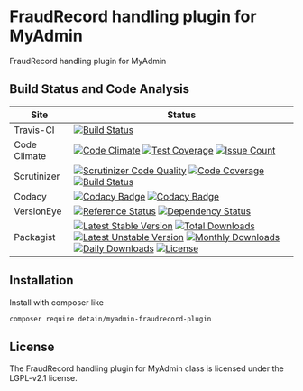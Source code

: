 # FraudRecord handling plugin for MyAdmin

FraudRecord handling plugin for MyAdmin

## Build Status and Code Analysis

Site          | Status
--------------|---------------------------
Travis-CI     | [![Build Status](https://travis-ci.org/detain/myadmin-fraudrecord-plugin.svg?branch=master)](https://travis-ci.org/detain/myadmin-fraudrecord-plugin)
Code Climate  | [![Code Climate](https://codeclimate.com/github/detain/myadmin-fraudrecord-plugin/badges/gpa.svg)](https://codeclimate.com/github/detain/myadmin-fraudrecord-plugin) [![Test Coverage](https://codeclimate.com/github/detain/myadmin-fraudrecord-plugin/badges/coverage.svg)](https://codeclimate.com/github/detain/myadmin-fraudrecord-plugin/coverage) [![Issue Count](https://codeclimate.com/github/detain/myadmin-fraudrecord-plugin/badges/issue_count.svg)](https://codeclimate.com/github/detain/myadmin-fraudrecord-plugin)
Scrutinizer   | [![Scrutinizer Code Quality](https://scrutinizer-ci.com/g/myadmin-plugins/myadmin-fraudrecord-plugin/badges/quality-score.png?b=master)](https://scrutinizer-ci.com/g/myadmin-plugins/myadmin-fraudrecord-plugin/?branch=master) [![Code Coverage](https://scrutinizer-ci.com/g/myadmin-plugins/myadmin-fraudrecord-plugin/badges/coverage.png?b=master)](https://scrutinizer-ci.com/g/myadmin-plugins/myadmin-fraudrecord-plugin/?branch=master) [![Build Status](https://scrutinizer-ci.com/g/myadmin-plugins/myadmin-fraudrecord-plugin/badges/build.png?b=master)](https://scrutinizer-ci.com/g/myadmin-plugins/myadmin-fraudrecord-plugin/build-status/master)
Codacy        | [![Codacy Badge](https://api.codacy.com/project/badge/Grade/226251fc068f4fd5b4b4ef9a40011d06)](https://www.codacy.com/app/detain/myadmin-fraudrecord-plugin) [![Codacy Badge](https://api.codacy.com/project/badge/Coverage/25fa74eb74c947bf969602fcfe87e349)](https://www.codacy.com/app/detain/myadmin-fraudrecord-plugin?utm_source=github.com&utm_medium=referral&utm_content=detain/myadmin-fraudrecord-plugin&utm_campaign=Badge_Coverage)
VersionEye    | [![Reference Status](https://www.versioneye.com/php/detain:myadmin-fraudrecord-plugin/reference_badge.svg?style=flat)](https://www.versioneye.com/php/detain:myadmin-fraudrecord-plugin/references) [![Dependency Status](https://www.versioneye.com/user/projects/592f7318bafc5500414dfd2a/badge.svg?style=flat-square)](https://www.versioneye.com/user/projects/592f7318bafc5500414dfd2a)
Packagist     | [![Latest Stable Version](https://poser.pugx.org/detain/myadmin-fraudrecord-plugin/version)](https://packagist.org/packages/detain/myadmin-fraudrecord-plugin) [![Total Downloads](https://poser.pugx.org/detain/myadmin-fraudrecord-plugin/downloads)](https://packagist.org/packages/detain/myadmin-fraudrecord-plugin) [![Latest Unstable Version](https://poser.pugx.org/detain/myadmin-fraudrecord-plugin/v/unstable)](//packagist.org/packages/detain/myadmin-fraudrecord-plugin) [![Monthly Downloads](https://poser.pugx.org/detain/myadmin-fraudrecord-plugin/d/monthly)](https://packagist.org/packages/detain/myadmin-fraudrecord-plugin) [![Daily Downloads](https://poser.pugx.org/detain/myadmin-fraudrecord-plugin/d/daily)](https://packagist.org/packages/detain/myadmin-fraudrecord-plugin) [![License](https://poser.pugx.org/detain/myadmin-fraudrecord-plugin/license)](https://packagist.org/packages/detain/myadmin-fraudrecord-plugin)


## Installation

Install with composer like

```sh
composer require detain/myadmin-fraudrecord-plugin
```

## License

The FraudRecord handling plugin for MyAdmin class is licensed under the LGPL-v2.1 license.

